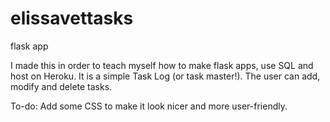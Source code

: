 # elissavettasks
flask app

I made this in order to teach myself how to make flask apps, use SQL and host on Heroku. 
It is a simple Task Log (or task master!). The user can add, modify and delete tasks.

To-do:
Add some CSS to make it look nicer and more user-friendly.
